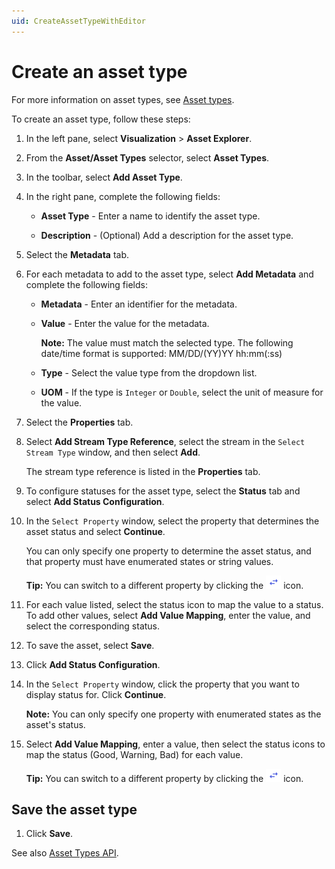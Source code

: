 ```yaml
---
uid: CreateAssetTypeWithEditor
---
```


# Create an asset type

For more information on asset types, see [Asset types](xref:AssetTypes).

To create an asset type, follow these steps:

1. In the left pane, select **Visualization** > **Asset Explorer**.

1. From the **Asset/Asset Types** selector, select **Asset Types**.

1. In the toolbar, select **Add Asset Type**. 

1. In the right pane, complete the following fields:

   - **Asset Type** - Enter a name to identify the asset type.

   - **Description** - (Optional) Add a description for the asset type. 

1. Select the **Metadata** tab.

1. For each metadata to add to the asset type, select **Add Metadata** and complete the following fields:

   - **Metadata** - Enter an identifier for the metadata.

   - **Value** - Enter the value for the metadata.

      **Note:** The value must match the selected type. The following date/time format is supported: MM/DD/(YY)YY hh:mm(:ss)

   - **Type** - Select the value type from the dropdown list.

   - **UOM** - If the type is `Integer` or `Double`, select the unit of measure for the value.

1. Select the **Properties** tab. 

1. Select **Add Stream Type Reference**, select the stream in the `Select Stream Type` window, and then select **Add**.

   The stream type reference is listed in the **Properties** tab.

1. To configure statuses for the asset type, select the **Status** tab and select **Add Status Configuration**.

1. In the `Select Property` window, select the property that determines the asset status and select **Continue**.

    You can only specify one property to determine the asset status, and that property must have enumerated states or string values.

    **Tip:** You can switch to a different property by clicking the ![Change property icon](images/change-property-icon.png) icon.

1. For each value listed, select the status icon to map the value to a status. To add other values, select **Add Value Mapping**, enter the value, and select the corresponding status.

1. To save the asset, select **Save**. 
 
1. Click **Add Status Configuration**.

1. In the `Select Property` window, click the property that you want to display status for. Click **Continue**.

    **Note:** You can only specify one property with enumerated states as the asset's status.

1. Select **Add Value Mapping**, enter a value, then select the status icons to map the status (Good, Warning, Bad) for each value.
    
    **Tip:** You can switch to a different property by clicking the ![Change property icon](images/change-property-icon.png) icon.
    
## Save the asset type

1. Click **Save**. 

See also [Asset Types API](xref:AssetTypesAPI).
